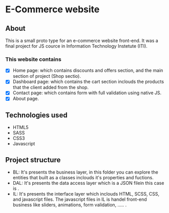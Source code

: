 # E-Commerce website

## About
This is a small proto type for an e-commerce website front-end. It was a final project for JS cource in Information Technology Instetute (ITI).

### This website contains

- [x] Home page: which contains discounts and offers section, and the main section of project (Shop sectio).
- [x] Dashboard page: which contains the cart section inclouds the products that the client added from the shop.
- [x] Contact page: which contains form with full validation using native JS.
- [x] About page.

## Technologies used 

- HTML5
- SASS
- CSS3
- Javascript

## Project structure

- BL: It's presents the business layer, in this folder you can explore the entities that built as a classes inclouds it's properties and fuctions.
- DAL: It's presents the data access layer which is a JSON filein this case is .
- IL: It's presents the interface layer which inclouds HTML, SCSS, CSS, and javascript files. The javascript files in IL is handel front-end business like sliders, animations, form validation, ..... .
